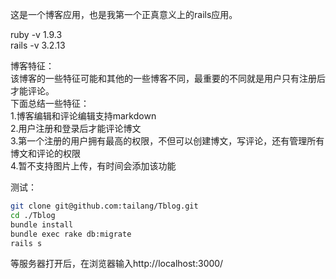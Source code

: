 这是一个博客应用，也是我第一个正真意义上的rails应用。  

ruby -v 1.9.3  
rails -v 3.2.13  

博客特征：  
该博客的一些特征可能和其他的一些博客不同，最重要的不同就是用户只有注册后才能评论。  
下面总结一些特征：  
1.博客编辑和评论编辑支持markdown  
2.用户注册和登录后才能评论博文  
3.第一个注册的用户拥有最高的权限，不但可以创建博文，写评论，还有管理所有博文和评论的权限    
4.暂不支持图片上传，有时间会添加该功能  

测试：  
```bash
git clone git@github.com:tailang/Tblog.git
cd ./Tblog
bundle install
bundle exec rake db:migrate
rails s
```
等服务器打开后，在浏览器输入http://localhost:3000/
